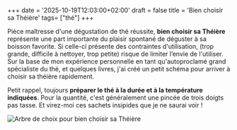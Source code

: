 +++
date = '2025-10-19T12:03:00+02:00'
draft = false
title = 'Bien choisir sa Théière'
tags= ["thé"]
+++

Pièce maîtresse d'une dégustation de thé réussite, **bien choisir sa Théière** représente une part importante du plaisir spontané de déguster à sa boisson favorite. Si celle-ci présente des contraintes d'utilisation, (trop grande, difficile à nettoyer, trop petite) risque de limiter l’envie de l'utiliser. Sur la base de mon expérience personnelle en tant qu'autoproclamé grand spécialiste du thé, et quelques livres, j'ai créé un petit schéma pour arriver à choisir sa théière rapidement.

Petit rappel, toujours **préparer le thé à la durée et à la température indiquées**. Pour la quantité, c'est généralement une pincée de trois doigts pas tasse. Et virez-moi ces sachets insipides que je ne saurai voir !

![Arbre de choix pour bien choisir sa Théière](/images/Bien_choisir_sa_Théières/Bien_choisir_sa_Théières.png)
